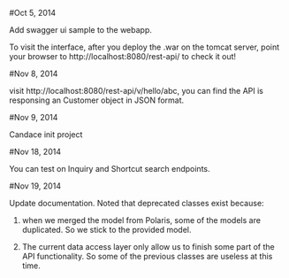 #Oct 5, 2014

Add swagger ui sample to the webapp.

To visit the interface, after you deploy the .war on the tomcat server, point your browser to http://localhost:8080/rest-api/ to check it out!

#Nov 8, 2014

visit http://localhost:8080/rest-api/v/hello/abc, you can find the API is responsing an Customer object in JSON format.

#Nov 9, 2014

Candace init project

#Nov 18, 2014

You can test on Inquiry and Shortcut search endpoints.

#Nov 19, 2014

Update documentation. Noted that deprecated classes exist because:

1. when we merged the model from Polaris, some of the models are duplicated. So we stick to the provided model.

2. The current data access layer only allow us to finish some part of the API functionality. So some of the previous classes are useless at this time.
